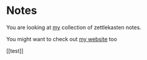 # Notes

You are looking at [my](https://github.com/owhyy/) collection of zettlekasten notes.

You might want to check out [my website](https://github.com/owhyy/website-hugo) too

[[test]]
